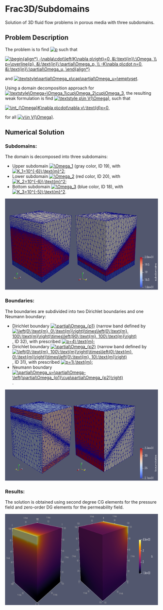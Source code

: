 # Frac3D/Subdomains

Solution of 3D fluid flow problems in porous media with three subdomains.

## Problem Description

The problem is to find <a href="https://www.codecogs.com/eqnedit.php?latex=p" target="_blank"><img src="https://latex.codecogs.com/gif.latex?p" title="p" /></a> such that

<a href="https://www.codecogs.com/eqnedit.php?latex=\begin{align*}&space;-\nabla\cdot\left(K\nabla&space;p\right)=0,&space;&\;\text{in}\;\Omega,&space;\\&space;p=\overline{p},&space;&\;\text{in}\;\partial\Omega_p,&space;\\&space;-K\nabla&space;p\cdot&space;n=0,&space;&\;\text{in}\;\partial\Omega_u,&space;\end{align*}" target="_blank"><img src="https://latex.codecogs.com/gif.latex?\begin{align*}&space;-\nabla\cdot\left(K\nabla&space;p\right)=0,&space;&\;\text{in}\;\Omega,&space;\\&space;p=\overline{p},&space;&\;\text{in}\;\partial\Omega_p,&space;\\&space;-K\nabla&space;p\cdot&space;n=0,&space;&\;\text{in}\;\partial\Omega_u,&space;\end{align*}" title="\begin{align*} -\nabla\cdot\left(K\nabla p\right)=0, &\;\text{in}\;\Omega, \\ p=\overline{p}, &\;\text{in}\;\partial\Omega_p, \\ -K\nabla p\cdot n=0, &\;\text{in}\;\partial\Omega_u, \end{align*}" /></a>

and <a href="https://www.codecogs.com/eqnedit.php?latex=\inline&space;\textstyle\partial\Omega_p\cap\partial\Omega_u=\emptyset" target="_blank"><img src="https://latex.codecogs.com/gif.latex?\inline&space;\textstyle\partial\Omega_p\cap\partial\Omega_u=\emptyset" title="\textstyle\partial\Omega_p\cap\partial\Omega_u=\emptyset" /></a>.

Using a domain decomposition approach for <a href="https://www.codecogs.com/eqnedit.php?latex=\textstyle\Omega=\Omega_1\cup\Omega_2\cup\Omega_3" target="_blank"><img src="https://latex.codecogs.com/gif.latex?\textstyle\Omega=\Omega_1\cup\Omega_2\cup\Omega_3" title="\textstyle\Omega=\Omega_1\cup\Omega_2\cup\Omega_3" /></a>, the resulting weak formulation is find <a href="https://www.codecogs.com/eqnedit.php?latex=\inline&space;\textstyle&space;p\in&space;V(\Omega)" target="_blank"><img src="https://latex.codecogs.com/gif.latex?\inline&space;\textstyle&space;p\in&space;V(\Omega)" title="\textstyle p\in V(\Omega)" /></a>, such that

<a href="https://www.codecogs.com/eqnedit.php?latex=\int_{\Omega}K\nabla&space;p\cdot\nabla&space;v\;\text{d}x=0," target="_blank"><img src="https://latex.codecogs.com/gif.latex?\int_{\Omega}K\nabla&space;p\cdot\nabla&space;v\;\text{d}x=0," title="\int_{\Omega}K\nabla p\cdot\nabla v\;\text{d}x=0," /></a>

for all <a href="https://www.codecogs.com/eqnedit.php?latex=\inline&space;v\in&space;V(\Omega)" target="_blank"><img src="https://latex.codecogs.com/gif.latex?\inline&space;v\in&space;V(\Omega)" title="v\in V(\Omega)" /></a>.

## Numerical Solution

### Subdomains:

The domain is decomposed into three subdomains:
- Upper subdomain <a href="https://www.codecogs.com/eqnedit.php?latex=\inline&space;\Omega_1" target="_blank"><img src="https://latex.codecogs.com/gif.latex?\inline&space;\Omega_1" title="\Omega_1" /></a> (gray color, ID 19), with <a href="https://www.codecogs.com/eqnedit.php?latex=\inline&space;K_1=10^{-6}\;\text{m}^2" target="_blank"><img src="https://latex.codecogs.com/gif.latex?\inline&space;K_1=10^{-6}\;\text{m}^2" title="K_1=10^{-6}\;\text{m}^2" /></a>;
- Lower subdomain <a href="https://www.codecogs.com/eqnedit.php?latex=\inline&space;\Omega_2" target="_blank"><img src="https://latex.codecogs.com/gif.latex?\inline&space;\Omega_2" title="\Omega_2" /></a> (red color, ID 20), with <a href="https://www.codecogs.com/eqnedit.php?latex=\inline&space;K_2=10^{-6}\;\text{m}^2" target="_blank"><img src="https://latex.codecogs.com/gif.latex?\inline&space;K_2=10^{-6}\;\text{m}^2" title="K_2=10^{-6}\;\text{m}^2" /></a>;
- Bottom subdomain <a href="https://www.codecogs.com/eqnedit.php?latex=\inline&space;\Omega_3" target="_blank"><img src="https://latex.codecogs.com/gif.latex?\inline&space;\Omega_3" title="\Omega_3" /></a> (blue color, ID 18), with <a href="https://www.codecogs.com/eqnedit.php?latex=\inline&space;K_3=10^{-5}\;\text{m}^2" target="_blank"><img src="https://latex.codecogs.com/gif.latex?\inline&space;K_3=10^{-5}\;\text{m}^2" title="K_3=10^{-5}\;\text{m}^2" /></a>.

<p float="left">
	<img src="figs/Subdomains.png" alt="subdomains" height=300/>
</p>

### Boundaries:

The boundaries are subdivided into two Dirichlet boundaries and one Neumann boundary:
- Dirichlet boundary <a href="https://www.codecogs.com/eqnedit.php?latex=\inline&space;\partial\Omega_{p1}" target="_blank"><img src="https://latex.codecogs.com/gif.latex?\inline&space;\partial\Omega_{p1}" title="\partial\Omega_{p1}" /></a> (narrow band defined by <a href="https://www.codecogs.com/eqnedit.php?latex=\inline&space;\left(0\;\text{m},&space;0\;\text{m}\right)\times\left(0\;\text{m},&space;100\;\text{m}\right)\times\left(90\;\text{m},&space;100\;\text{m}\right)" target="_blank"><img src="https://latex.codecogs.com/gif.latex?\inline&space;\left(0\;\text{m},&space;0\;\text{m}\right)\times\left(0\;\text{m},&space;100\;\text{m}\right)\times\left(90\;\text{m},&space;100\;\text{m}\right)" title="\left(0\;\text{m}, 0\;\text{m}\right)\times\left(0\;\text{m}, 100\;\text{m}\right)\times\left(90\;\text{m}, 100\;\text{m}\right)" /></a>, ID 32), with prescribed <a href="https://www.codecogs.com/eqnedit.php?latex=\inline&space;p=4\;\text{m}" target="_blank"><img src="https://latex.codecogs.com/gif.latex?\inline&space;p=4\;\text{m}" title="p=4\;\text{m}" /></a>;
- Dirichlet boundary <a href="https://www.codecogs.com/eqnedit.php?latex=\inline&space;\partial\Omega_{p2}" target="_blank"><img src="https://latex.codecogs.com/gif.latex?\inline&space;\partial\Omega_{p2}" title="\partial\Omega_{p2}" /></a> (narrow band defined by <a href="https://www.codecogs.com/eqnedit.php?latex=\inline&space;\left(0\;\text{m},&space;100\;\text{m}\right)\times\left(0\;\text{m},&space;0\;\text{m}\right)\times\left(0\;\text{m},&space;10\;\text{m}\right)" target="_blank"><img src="https://latex.codecogs.com/gif.latex?\inline&space;\left(0\;\text{m},&space;100\;\text{m}\right)\times\left(0\;\text{m},&space;0\;\text{m}\right)\times\left(0\;\text{m},&space;10\;\text{m}\right)" title="\left(0\;\text{m}, 100\;\text{m}\right)\times\left(0\;\text{m}, 0\;\text{m}\right)\times\left(0\;\text{m}, 10\;\text{m}\right)" /></a>, ID 31), with prescribed <a href="https://www.codecogs.com/eqnedit.php?latex=\inline&space;p=1\;\text{m}" target="_blank"><img src="https://latex.codecogs.com/gif.latex?\inline&space;p=1\;\text{m}" title="p=1\;\text{m}" /></a>;
- Neumann boundary <a href="https://www.codecogs.com/eqnedit.php?latex=\inline&space;\partial\Omega_u=\partial\Omega-\left(\partial\Omega_{p1}\cup\partial\Omega_{p2}\right)" target="_blank"><img src="https://latex.codecogs.com/gif.latex?\inline&space;\partial\Omega_u=\partial\Omega-\left(\partial\Omega_{p1}\cup\partial\Omega_{p2}\right)" title="\partial\Omega_u=\partial\Omega-\left(\partial\Omega_{p1}\cup\partial\Omega_{p2}\right)" /></a>.

<p float="left">
	<img src="figs/Boundaries.png" alt="boundaries" height=300/>
</p>

### Results:

The solution is obtained using second degree CG elements for the pressure field and zero-order DG elements for the permeability field.

<p float="left">
	<img src="figs/Solution.png" alt="solution" height=300/>
</p>